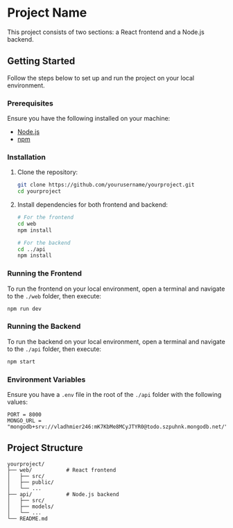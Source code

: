 # Project Name

This project consists of two sections: a React frontend and a Node.js backend.

## Getting Started

Follow the steps below to set up and run the project on your local environment.

### Prerequisites

Ensure you have the following installed on your machine:
- [Node.js](https://nodejs.org/)
- [npm](https://www.npmjs.com/)

### Installation

1. Clone the repository:
   ```bash
   git clone https://github.com/yourusername/yourproject.git
   cd yourproject
   ```

2. Install dependencies for both frontend and backend:
   ```bash
   # For the frontend
   cd web
   npm install

   # For the backend
   cd ../api
   npm install
   ```

### Running the Frontend

To run the frontend on your local environment, open a terminal and navigate to the `./web` folder, then execute:
```bash
npm run dev
```

### Running the Backend

To run the backend on your local environment, open a terminal and navigate to the `./api` folder, then execute:
```bash
npm start
```

### Environment Variables

Ensure you have a `.env` file in the root of the `./api` folder with the following values:
```env
PORT = 8000
MONGO_URL = "mongodb+srv://vladhmier246:mK7KbMe8MCyJTYR0@todo.szpuhnk.mongodb.net/"
```

## Project Structure

```
yourproject/
├── web/           # React frontend
│   ├── src/
│   ├── public/
│   └── ...
├── api/           # Node.js backend
│   ├── src/
│   ├── models/
│   └── ...
└── README.md
```

